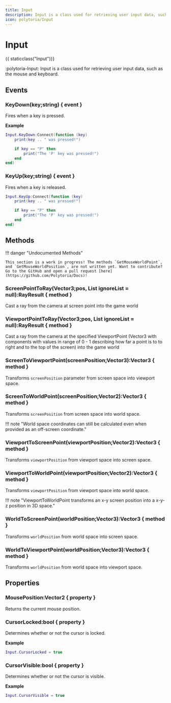 ```yaml
---
title: Input
description: Input is a class used for retrieving user input data, such as the mouse and keyboard.
icon: polytoria/Input
---
```


# Input

{{ staticclass("Input")}}

:polytoria-Input: Input is a class used for retrieving user input data, such as the mouse and keyboard.

## Events

### KeyDown(key;string) { event }

Fires when a key is pressed.

**Example**

```lua
Input.KeyDown:Connect(function (key)
    print(key .. " was pressed!")

    if key == "P" then
        print("The 'P' key was pressed!")
    end
end)
```

### KeyUp(key;string) { event }

Fires when a key is released.

```lua
Input.KeyUp:Connect(function (key)
    print(key .. " was pressed!")

    if key == "P" then
        print("The 'P' key was pressed!")
    end
end)
```

## Methods

<div data-search-exclude markdown>
!!! danger "Undocumented Methods"

    This section is a work in progress! The methods `GetMouseWorldPoint`, and `GetMouseWorldPosition`, are not written yet. Want to contribute? Go to the GitHub and open a pull request [here](https://github.com/Polytoria/Docs)!

</div>

### ScreenPointToRay(Vector3;pos, List ignoreList = null):RayResult { method }

Cast a ray from the camera at screen point into the game world

### ViewportPointToRay(Vector3;pos, List ignoreList = null):RayResult { method }

Cast a ray from the camera at the specified ViewportPoint (Vector3 with components with values in range of 0 - 1 describing how far a point is to to right and to the top of the screen) into the game world

### ScreenToViewportPoint(screenPosition;Vector3):Vector3 { method }

Transforms `screenPosition` parameter from screen space into viewport space.

### ScreenToWorldPoint(screenPosition;Vector2):Vector3 { method }

Transforms `screenPosition` from screen space into world space.

<div data-search-exclude markdown>
!!! note "World space coordinates can still be calculated even when provided as an off-screen coordinate."
</div>

### ViewportToScreenPoint(viewportPosition;Vector2):Vector3 { method }

Transforms `viewportPosition` from viewport space into screen space.

### ViewportToWorldPoint(viewportPosition;Vector2):Vector3 { method }

Transforms `viewportPosition` from viewport space into world space.

<div data-search-exclude markdown>
!!! note "ViewportToWorldPoint transforms an x-y screen position into a x-y-z position in 3D space."
</div>

### WorldToScreenPoint(worldPosition;Vector3):Vector3 { method }

Transforms `worldPosition` from world space into screen space.

### WorldToViewportPoint(worldPosition;Vector3):Vector3 { method }

Transforms `worldPosition` from world space into viewport space.

## Properties

### MousePosition:Vector2 { property }

Returns the current mouse position.

### CursorLocked:bool { property }

Determines whether or not the cursor is locked.

**Example**

```lua
Input.CursorLocked = true
```

### CursorVisible:bool { property }

Determines whether or not the cursor is visible.

**Example**

```lua
Input.CursorVisible = true
```
